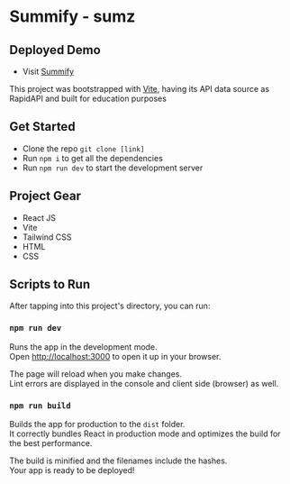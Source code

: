 # Summify - sumz

## Deployed Demo

- Visit [Summify](https://summify-nu.vercel.app)

This project was bootstrapped with [Vite]([https://github.com/facebook/create-react-app](https://vitejs.dev/)), having its API data source as RapidAPI and built for education purposes

## Get Started

- Clone the repo `git clone [link]`
- Run `npm i` to get all the dependencies
- Run `npm run dev` to start the development server

## Project Gear

- React JS
- Vite
- Tailwind CSS
- HTML
- CSS

## Scripts to Run

After tapping into this project's directory, you can run:

### `npm run dev`

Runs the app in the development mode.\
Open [http://localhost:3000](http://localhost:3000) to open it up in your browser.

The page will reload when you make changes.\
Lint errors are displayed in the console and client side (browser) as well.

### `npm run build`

Builds the app for production to the `dist` folder.\
It correctly bundles React in production mode and optimizes the build for the best performance.

The build is minified and the filenames include the hashes.\
Your app is ready to be deployed!
